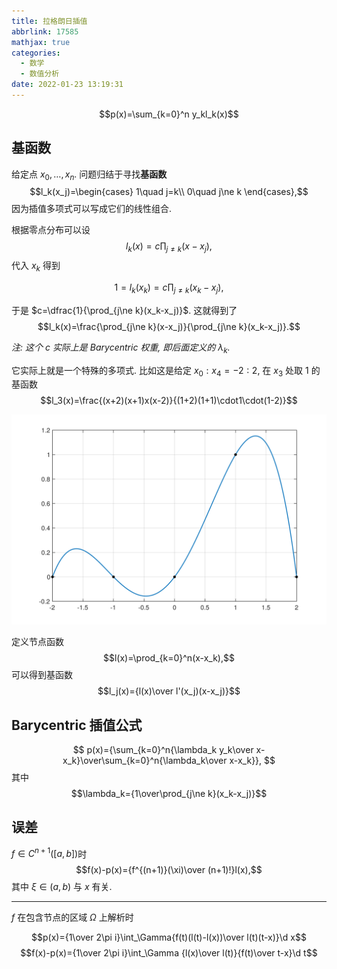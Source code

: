 ```yaml
---
title: 拉格朗日插值
abbrlink: 17585
mathjax: true
categories:
  - 数学
  - 数值分析
date: 2022-01-23 13:19:31
---
```

$$p(x)=\sum_{k=0}^n y_kl_k(x)$$

## 基函数
给定点 $x_0,\ldots,x_n$. 问题归结于寻找**基函数** $$l_k(x_j)=\begin{cases}
    1\quad j=k\\
    0\quad j\ne k
\end{cases},$$
因为插值多项式可以写成它们的线性组合.

<!--more-->

根据零点分布可以设 $$l_k(x)=c\prod_{j\ne k}(x-x_j),$$ 代入 $x_k$ 得到

$$
1=l_k(x_k)=c\prod_{j\ne k}(x_k-x_j),
$$

于是 $c=\dfrac{1}{\prod_{j\ne k}(x_k-x_j)}$. 这就得到了 $$l_k(x)=\frac{\prod_{j\ne k}(x-x_j)}{\prod_{j\ne k}(x_k-x_j)}.$$

*注: 这个 $c$ 实际上是 Barycentric 权重, 即后面定义的 $\lambda_k$.*

它实际上就是一个特殊的多项式. 比如这是给定 $x_{0}:x_4=-2:2$, 在 $x_3$ 处取 $1$ 的基函数 $$l_3(x)=\frac{(x+2)(x+1)x(x-2)}{(1+2)(1+1)\cdot1\cdot(1-2)}$$

<img src="/file/l_basis.svg"/>

定义节点函数 $$l(x)=\prod_{k=0}^n(x-x_k),$$ 可以得到基函数 $$l_j(x)={l(x)\over l'(x_j)(x-x_j)}$$

## Barycentric 插值公式
$$
p(x)={\sum_{k=0}^n{\lambda_k y_k\over x-x_k}\over\sum_{k=0}^n{\lambda_k\over x-x_k}},
$$
其中 $$\lambda_k={1\over\prod_{j\ne k}(x_k-x_j)}$$

## 误差

$f\in C^{n+1}([a,b])$时
$$f(x)-p(x)={f^{(n+1)}(\xi)\over (n+1)!}l(x),$$
其中 $\xi\in(a,b)$ 与 $x$ 有关.

---

$f$ 在包含节点的区域 $\Omega$ 上解析时

$$p(x)={1\over 2\pi i}\int_\Gamma{f(t)(l(t)-l(x))\over l(t)(t-x)}\d x$$
$$f(x)-p(x)={1\over 2\pi i}\int_\Gamma {l(x)\over l(t)}{f(t)\over t-x}\d t$$